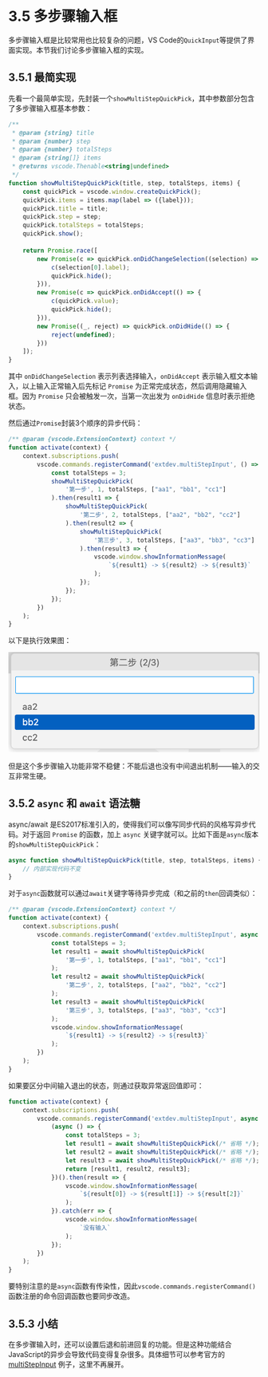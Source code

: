# 3.5 多步骤输入框

多步骤输入框是比较常用也比较复杂的问题，VS Code的`QuickInput`等提供了界面实现。本节我们讨论多步骤输入框的实现。

## 3.5.1 最简实现

先看一个最简单实现，先封装一个`showMultiStepQuickPick`，其中参数部分包含了多步骤输入框基本参数：

```js
/**
 * @param {string} title
 * @param {number} step
 * @param {number} totalSteps
 * @param {string[]} items
 * @returns vscode.Thenable<string|undefined>
 */
function showMultiStepQuickPick(title, step, totalSteps, items) {
    const quickPick = vscode.window.createQuickPick();
    quickPick.items = items.map(label => ({label}));
    quickPick.title = title;
    quickPick.step = step;
    quickPick.totalSteps = totalSteps;
    quickPick.show();

    return Promise.race([
        new Promise(c => quickPick.onDidChangeSelection((selection) => {
            c(selection[0].label);
            quickPick.hide();
        })),
        new Promise(c => quickPick.onDidAccept(() => {
            c(quickPick.value);
            quickPick.hide();
        })),
        new Promise((_, reject) => quickPick.onDidHide(() => {
            reject(undefined);
        }))
    ]);
}
```

其中 `onDidChangeSelection` 表示列表选择输入，`onDidAccept` 表示输入框文本输入，以上输入正常输入后先标记 `Promise` 为正常完成状态，然后调用隐藏输入框。因为 `Promise` 只会被触发一次，当第一次出发为 `onDidHide` 信息时表示拒绝状态。

然后通过`Promise`封装3个顺序的异步代码：

```js
/** @param {vscode.ExtensionContext} context */
function activate(context) {
    context.subscriptions.push(
        vscode.commands.registerCommand('extdev.multiStepInput', () => {
            const totalSteps = 3;
            showMultiStepQuickPick(
                '第一步', 1, totalSteps, ["aa1", "bb1", "cc1"]
            ).then(result1 => {
                showMultiStepQuickPick(
                    '第二步', 2, totalSteps, ["aa2", "bb2", "cc2"]
                ).then(result2 => {
                    showMultiStepQuickPick(
                        '第三步', 3, totalSteps, ["aa3", "bb3", "cc3"]
                    ).then(result3 => {
                        vscode.window.showInformationMessage(
                            `${result1} -> ${result2} -> ${result3}`
                        );
                    });
                });
            });
        })
    );
}
```

以下是执行效果图：

![](../images/ch3.5-01.png)

但是这个多步骤输入功能非常不稳健：不能后退也没有中间退出机制——输入的交互非常生硬。

## 3.5.2 `async` 和 `await` 语法糖

async/await 是ES2017标准引入的，使得我们可以像写同步代码的风格写异步代码。对于返回 `Promise` 的函数，加上 `async` 关键字就可以。比如下面是`async`版本的`showMultiStepQuickPick`：

```js
async function showMultiStepQuickPick(title, step, totalSteps, items) {
    // 内部实现代码不变
}
```

对于`async`函数就可以通过`await`关键字等待异步完成（和之前的`then`回调类似）：

```js
/** @param {vscode.ExtensionContext} context */
function activate(context) {
	context.subscriptions.push(
		vscode.commands.registerCommand('extdev.multiStepInput', async () => {
			const totalSteps = 3;
			let result1 = await showMultiStepQuickPick(
                '第一步', 1, totalSteps, ["aa1", "bb1", "cc1"]
            );
			let result2 = await showMultiStepQuickPick(
                '第二步', 2, totalSteps, ["aa2", "bb2", "cc2"]
            );
			let result3 = await showMultiStepQuickPick(
                '第三步', 3, totalSteps, ["aa3", "bb3", "cc3"]
            );
			vscode.window.showInformationMessage(
                `${result1} -> ${result2} -> ${result3}`
            );
		})
	);
}
```

如果要区分中间输入退出的状态，则通过获取异常返回值即可：

```js
function activate(context) {
	context.subscriptions.push(
		vscode.commands.registerCommand('extdev.multiStepInput', async () => {
			(async () => {
				const totalSteps = 3;
				let result1 = await showMultiStepQuickPick(/* 省略 */);
				let result2 = await showMultiStepQuickPick(/* 省略 */);
				let result3 = await showMultiStepQuickPick(/* 省略 */);
				return [result1, result2, result3];
			})().then(result => {
				vscode.window.showInformationMessage(
					`${result[0]} -> ${result[1]} -> ${result[2]}`
				);
			}).catch(err => {
				vscode.window.showInformationMessage(
					`没有输入`
				);
			});
		})
	);
}
```

要特别注意的是`async`函数有传染性，因此`vscode.commands.registerCommand()`函数注册的命令回调函数也要同步改造。


## 3.5.3 小结

在多步骤输入时，还可以设置后退和前进回复的功能。但是这种功能结合JavaScript的异步会导致代码变得复杂很多。具体细节可以参考官方的 [multiStepInput](https://github.com/Microsoft/vscode-extension-samples/blob/main/quickinput-sample/src/multiStepInput.ts) 例子，这里不再展开。
